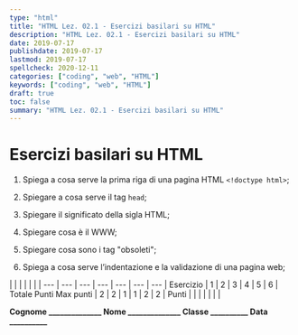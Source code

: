 ```yaml
---
type: "html"
title: "HTML Lez. 02.1 - Esercizi basilari su HTML"
description: "HTML Lez. 02.1 - Esercizi basilari su HTML"
date: 2019-07-17
publishdate: 2019-07-17
lastmod: 2019-07-17
spellcheck: 2020-12-11
categories: ["coding", "web", "HTML"]
keywords: ["coding", "web", "HTML"]
draft: true
toc: false
summary: "HTML Lez. 02.1 - Esercizi basilari su HTML"
---
```


# Esercizi basilari su HTML

1. Spiega a cosa serve la prima riga di una pagina HTML ``<!doctype html>``;

2. Spiegare a cosa serve il tag ``head``;

3. Spiegare il significato della sigla HTML;

4. Spiegare cosa è il WWW;

5. Spiegare cosa sono i tag "obsoleti";

6. Spiega a cosa serve l’indentazione e la validazione di una pagina web;

<!-- markdownlint-disable MD009 MD036 -->

 |        |     |     |     |     |     |
---       | --- | --- | --- | --- | --- | --- |
Esercizio |  1  |  2  |  3  |  4  |  5  |  6  | Totale Punti
Max punti |  2  |  2  |  1  |  1  |  2  |  2  |
Punti     |     |     |     |     |     |     |

**Cognome ______________ Nome ______________ Classe __________ Data __________**

<!-- markdownlint-enable MD009 MD036 -->
